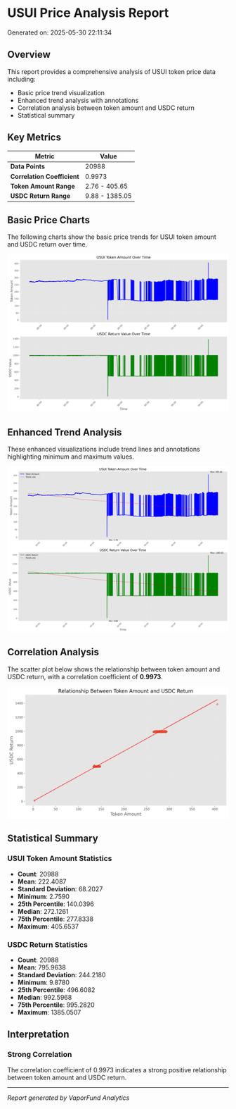 # USUI Price Analysis Report

Generated on: 2025-05-30 22:11:34

## Overview

This report provides a comprehensive analysis of USUI token price data including:
- Basic price trend visualization
- Enhanced trend analysis with annotations
- Correlation analysis between token amount and USDC return
- Statistical summary

## Key Metrics

| Metric | Value |
|--------|-------|
| **Data Points** | 20988 |
| **Correlation Coefficient** | 0.9973 |
| **Token Amount Range** | 2.76 - 405.65 |
| **USDC Return Range** | 9.88 - 1385.05 |

## Basic Price Charts

The following charts show the basic price trends for USUI token amount and USDC return over time.

![USUI Basic Price Charts](https://raw.githubusercontent.com/VaporFund/weekly-reports/main/chart_images/USUI_price_charts.png)

## Enhanced Trend Analysis

These enhanced visualizations include trend lines and annotations highlighting minimum and maximum values.

![USUI Enhanced Trend Charts](https://raw.githubusercontent.com/VaporFund/weekly-reports/main/chart_images/USUI_price_charts_with_trend.png)

## Correlation Analysis

The scatter plot below shows the relationship between token amount and USDC return, with a correlation coefficient of **0.9973**.

![USUI Correlation Analysis](https://raw.githubusercontent.com/VaporFund/weekly-reports/main/chart_images/USUI_relationship_chart.png)

## Statistical Summary

### USUI Token Amount Statistics
- **Count**: 20988
- **Mean**: 222.4087
- **Standard Deviation**: 68.2027
- **Minimum**: 2.7590
- **25th Percentile**: 140.0396
- **Median**: 272.1261
- **75th Percentile**: 277.8338
- **Maximum**: 405.6537

### USDC Return Statistics
- **Count**: 20988
- **Mean**: 795.9638
- **Standard Deviation**: 244.2180
- **Minimum**: 9.8780
- **25th Percentile**: 496.6082
- **Median**: 992.5968
- **75th Percentile**: 995.2820
- **Maximum**: 1385.0507

## Interpretation

### Strong Correlation

The correlation coefficient of 0.9973 indicates a strong positive relationship between token amount and USDC return.

---

*Report generated by VaporFund Analytics*
